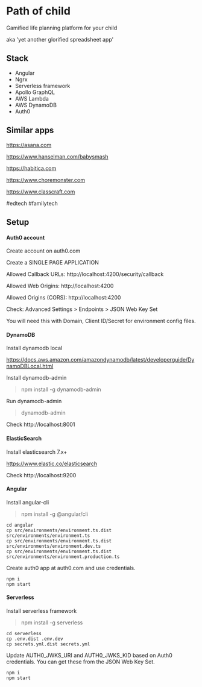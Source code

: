 Path of child
=============

Gamified life planning platform for your child

aka 'yet another glorified spreadsheet app'


Stack
-----

- Angular
- Ngrx
- Serverless framework
- Apollo GraphQL
- AWS Lambda
- AWS DynamoDB
- Auth0


Similar apps
------------

https://asana.com

https://www.hanselman.com/babysmash

https://habitica.com

https://www.choremonster.com

https://www.classcraft.com

#edtech #familytech


Setup
-----

#### Auth0 account

Create account on auth0.com

Create a SINGLE PAGE APPLICATION

Allowed Callback URLs: http://localhost:4200/security/callback

Allowed Web Origins: http://localhost:4200

Allowed Origins (CORS): http://localhost:4200

Check: Advanced Settings > Endpoints > JSON Web Key Set

You will need this with Domain, Client ID/Secret for environment config files.

#### DynamoDB

Install dynamodb local

https://docs.aws.amazon.com/amazondynamodb/latest/developerguide/DynamoDBLocal.html

Install dynamodb-admin

> npm install -g dynamodb-admin

Run dynamodb-admin

> dynamodb-admin

Check http://localhost:8001

#### ElasticSearch

Install elasticsearch 7.x+

https://www.elastic.co/elasticsearch

Check http://localhost:9200

#### Angular

Install angular-cli

> npm install -g @angular/cli

```
cd angular
cp src/environments/environment.ts.dist src/environments/environment.ts
cp src/environments/environment.ts.dist src/environments/environment.dev.ts
cp src/environments/environment.ts.dist src/environments/environment.production.ts
```

Create auth0 app at auth0.com and use credentials.

```
npm i
npm start
```

#### Serverless

Install serverless framework

> npm install -g serverless

```
cd serverless
cp .env.dist .env.dev
cp secrets.yml.dist secrets.yml
```

Update AUTH0_JWKS_URI and AUTH0_JWKS_KID based on Auth0 credentials.
You can get these from the JSON Web Key Set.

```
npm i
npm start
```
